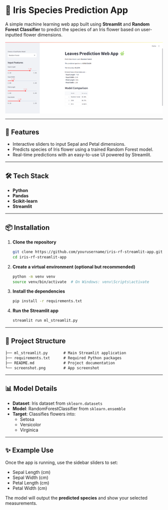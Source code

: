 # 🌿 Iris Species Prediction App

A simple machine learning web app built using **Streamlit** and **Random Forest Classifier** to predict the species of an Iris flower based on user-inputted flower dimensions.

![App Screenshot](screenshot.png)


---

## 🚀 Features

- Interactive sliders to input Sepal and Petal dimensions.
- Predicts species of Iris flower using a trained Random Forest model.
- Real-time predictions with an easy-to-use UI powered by Streamlit.

---

## 🛠️ Tech Stack

- **Python**
- **Pandas**
- **Scikit-learn**
- **Streamlit**

---

## 📦 Installation

1. **Clone the repository**  
   ```bash
   git clone https://github.com/yourusername/iris-rf-streamlit-app.git
   cd iris-rf-streamlit-app
   ```

2. **Create a virtual environment (optional but recommended)**  
   ```bash
   python -m venv venv
   source venv/bin/activate  # On Windows: venv\Scripts\activate
   ```

3. **Install the dependencies**  
   ```bash
   pip install -r requirements.txt
   ```

4. **Run the Streamlit app**  
   ```bash
   streamlit run ml_streamlit.py
   ```

---

## 📁 Project Structure

```
├── ml_streamlit.py       # Main Streamlit application
├── requirements.txt      # Required Python packages
├── README.md             # Project documentation
└── screenshot.png        # App screenshot
```

---

## 📊 Model Details

- **Dataset**: Iris dataset from `sklearn.datasets`
- **Model**: RandomForestClassifier from `sklearn.ensemble`
- **Target**: Classifies flowers into:
  - Setosa
  - Versicolor
  - Virginica

---

## ✨ Example Use

Once the app is running, use the sidebar sliders to set:

- Sepal Length (cm)
- Sepal Width (cm)
- Petal Length (cm)
- Petal Width (cm)

The model will output the **predicted species** and show your selected measurements.



